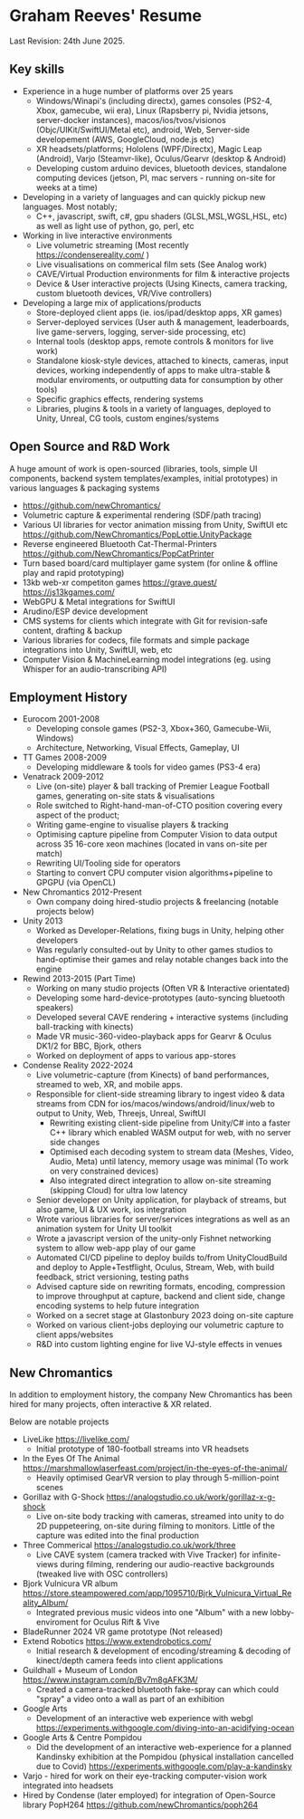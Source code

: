 Graham Reeves' Resume
=====================
Last Revision: 24th June 2025.

Key skills
-----------------
- Experience in a huge number of platforms over 25 years
	- Windows/Winapi's (including directx), games consoles (PS2-4, Xbox, gamecube, wii era), Linux (Rapsberry pi, Nvidia jetsons, server-docker instances), macos/ios/tvos/visionos (Objc/UIKit/SwiftUI/Metal etc), android, Web, Server-side developement (AWS, GoogleCloud, node.js etc)
	- XR headsets/platforms; Hololens (WPF/Directx), Magic Leap (Android), Varjo (Steamvr-like), Oculus/Gearvr (desktop & Android)
	- Developing custom arduino devices, bluetooth devices, standalone computing devices (jetson, PI, mac servers - running on-site for weeks at a time)
- Developing in a variety of languages and can quickly pickup new languages. Most notably;
	- C++, javascript, swift, c#, gpu shaders (GLSL,MSL,WGSL,HSL, etc) as well as light use of python, go, perl, etc
- Working in live interactive environments
	- Live volumetric streaming (Most recently https://condensereality.com/ )
	- Live visualisations on commerical film sets (See Analog work)
	- CAVE/Virtual Production environments for film & interactive projects
	- Device & User interactive projects (Using Kinects, camera tracking, custom bluetooth devices, VR/Vive controllers)
- Developing a large mix of applications/products
	- Store-deployed client apps (ie. ios/ipad/desktop apps, XR games)
	- Server-deployed services (User auth & management, leaderboards, live game-servers, logging, server-side processing, etc) 
	- Internal tools (desktop apps, remote controls & monitors for live work)
	- Standalone kiosk-style devices, attached to kinects, cameras, input devices, working independently of apps to make ultra-stable & modular enviroments, or outputting data for consumption by other tools)
	- Specific graphics effects, rendering systems
	- Libraries, plugins & tools in a variety of languages, deployed to Unity, Unreal, CG tools, custom engines/systems

Open Source and R&D Work
--------------------------
A huge amount of work is open-sourced (libraries, tools, simple UI components, backend system templates/examples, initial prototypes) in various languages & packaging systems
- https://github.com/newChromantics/
- Volumetric capture & experimental rendering (SDF/path tracing)
- Various UI libraries for vector animation missing from Unity, SwiftUI etc https://github.com/NewChromantics/PopLottie.UnityPackage
- Reverse engineered Bluetooth Cat-Thermal-Printers https://github.com/NewChromantics/PopCatPrinter
- Turn based board/card multiplayer game system (for online & offline play and rapid prototyping)
- 13kb web-xr competiton games https://grave.quest/ https://js13kgames.com/
- WebGPU & Metal integrations for SwiftUI
- Arudino/ESP device development
- CMS systems for clients which integrate with Git for revision-safe content, drafting & backup
- Various libraries for codecs, file formats and simple package integrations into Unity, SwiftUI, web, etc
- Computer Vision & MachineLearning model integrations (eg. using Whisper for an audio-transcribing API) 

Employment History
----------------
- Eurocom 2001-2008
	- Developing console games (PS2-3, Xbox+360, Gamecube-Wii, Windows)
	- Architecture, Networking, Visual Effects, Gameplay, UI
- TT Games 2008-2009
	- Developing middleware & tools for video games (PS3-4 era)
- Venatrack 2009-2012
	- Live (on-site) player & ball tracking of Premier League Football games, generating on-site stats & visualisations
	- Role switched to Right-hand-man-of-CTO position covering every aspect of the product;
	- Writing game-engine to visualise players & tracking
	- Optimising capture pipeline from Computer Vision to data output across 35 16-core xeon machines (located in vans on-site per match)
	- Rewriting UI/Tooling side for operators
	- Starting to convert CPU computer vision algorithms+pipeline to GPGPU (via OpenCL)
- New Chromantics 2012-Present
	- Own company doing hired-studio projects & freelancing (notable projects below)
- Unity 2013
	- Worked as Developer-Relations, fixing bugs in Unity, helping other developers
	- Was regularly consulted-out by Unity to other games studios to hand-optimise their games and relay notable changes back into the engine 
- Rewind 2013-2015 (Part Time)
	- Working on many studio projects (Often VR & Interactive orientated)
	- Developing some hard-device-prototypes (auto-syncing bluetooth speakers)
	- Developed several CAVE rendering + interactive systems (including ball-tracking with kinects)
	- Made VR music-360-video-playback apps for Gearvr & Oculus DK1/2 for BBC, Bjork, others
	- Worked on deployment of apps to various app-stores
- Condense Reality 2022-2024
	- Live volumetric-capture (from Kinects) of band performances, streamed to web, XR, and mobile apps.
	- Responsible for client-side streaming library to ingest video & data streams from CDN for ios/macos/windows/android/linux/web to output to Unity, Web, Threejs, Unreal, SwiftUI
		- Rewriting existing client-side pipeline from Unity/C# into a faster C++ library which enabled WASM output for web, with no server side changes
		- Optimised each decoding system to stream data (Meshes, Video, Audio, Meta) until latency, memory usage was minimal (To work on very constrained devices)
		- Also integrated direct integration to allow on-site streaming (skipping Cloud) for ultra low latency
	- Senior developer on Unity application, for playback of streams, but also game, UI & UX work, ios integration
	- Wrote various libraries for server/services integrations as well as an animation system for Unity UI toolkit
	- Wrote a javascript version of the unity-only Fishnet networking system to allow web-app play of our game
	- Automated CI/CD pipeline to deploy builds to/from UnityCloudBuild and deploy to Apple+Testflight, Oculus, Stream, Web, with build feedback, strict versioning, testing paths
	- Advised capture side on rewriting formats, encoding, compression to improve throughput at capture, backend and client side, change encoding systems to help future integration
	- Worked on a secret stage at Glastonbury 2023 doing on-site capture
	- Worked on various client-jobs deploying our volumetric capture to client apps/websites
	- R&D into custom lighting engine for live VJ-style effects in venues

New Chromantics
-------------------
In addition to employment history, the company New Chromantics has been hired for many projects, often interactive & XR related.

Below are notable projects
- LiveLike https://livelike.com/
	- Initial prototype of 180-football streams into VR headsets
- In the Eyes Of The Animal https://marshmallowlaserfeast.com/project/in-the-eyes-of-the-animal/
	- Heavily optimised GearVR version to play through 5-million-point scenes
- Gorillaz with G-Shock https://analogstudio.co.uk/work/gorillaz-x-g-shock
	- Live on-site body tracking with cameras, streamed into unity to do 2D puppeteering, on-site during filming to monitors. Little of the capture was edited into the final production
- Three Commerical https://analogstudio.co.uk/work/three
	- Live CAVE system (camera tracked with Vive Tracker) for infinite-views during filming, rendering our audio-reactive backgrounds (tweaked live with OSC controllers)
- Bjork Vulnicura VR album https://store.steampowered.com/app/1095710/Bjrk_Vulnicura_Virtual_Reality_Album/
	- Integrated previous music videos into one "Album" with a new lobby-enviroment for Oculus Rift & Vive
- BladeRunner 2024 VR game prototype (Not released)
- Extend Robotics https://www.extendrobotics.com/
	- Initial research & development of encoding/streaming & decoding of kinect/depth camera feeds into client applications 
- Guildhall + Museum of London https://www.instagram.com/p/Bv7m8gAFK3M/
	- Created a camera-tracked bluetooth fake-spray can which could "spray" a video onto a wall as part of an exhibition
- Google Arts
	- Development of an interactive web experience with webgl https://experiments.withgoogle.com/diving-into-an-acidifying-ocean
- Google Arts & Centre Pompidou
	- Did the development of an interactive web-experience for a planned Kandinsky exhibition at the Pompidou (physical installation cancelled due to Covid) https://experiments.withgoogle.com/play-a-kandinsky
- Varjo - hired for work on their eye-tracking computer-vision work integrated into headsets
- Hired by Condense (later employed) for integration of Open-Source library PopH264 https://github.com/newChromantics/poph264 
